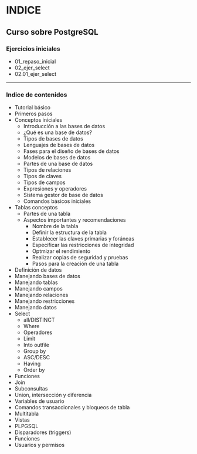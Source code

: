 # INDICE

## Curso sobre PostgreSQL

### Ejercicios iniciales

- 01_repaso_inicial
- 02_ejer_select
- 02.01_ejer_select

--------

### Indice de contenidos

- Tutorial básico
- Primeros pasos
- Conceptos iniciales
  - Introducción a las bases de datos
  - ¿Qué es una base de datos?
  - Tipos de bases de datos
  - Lenguajes de bases de datos
  - Fases para el diseño de bases de datos
  - Modelos de bases de datos
  - Partes de una base de datos
  - Tipos de relaciones
  - Tipos de claves
  - Tipos de campos
  - Expresiones y operadores
  - Sistema gestor de base de datos
  - Comandos básicos iniciales
- Tablas conceptos
  - Partes de una tabla
  - Aspectos importantes y recomendaciones
    - Nombre de la tabla
    - Definir la estructura de la tabla
    - Establecer las claves primarias y foráneas
    - Especificar las restricciones de integridad
    - Optmizar el rendimiento
    - Realizar copias de seguridad y pruebas
    - Pasos para la creación de una tabla
- Definición de datos
- Manejando bases de datos
- Manejando tablas
- Manejando campos
- Manejando relaciones
- Manejando restricciones
- Manejando datos
- Select
  - all/DISTINCT
  - Where
  - Operadores
  - Limit
  - Into outfile
  - Group by
  - ASC/DESC
  - Having
  - Order by
- Funciones
- Join
- Subconsultas
- Union, intersección y diferencia
- Variables de usuario
- Comandos transaccionales y bloqueos de tabla
- Multitabla
- Vistas
- PLPGSQL
- Disparadores (triggers)
- Funciones
- Usuarios y permisos
